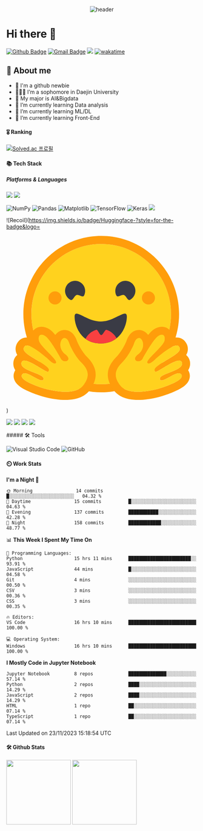 <div align="center">
  
  ![header](https://capsule-render.vercel.app/api?type=Waving&height=150&section=header&text=Haseong%20Jung&fontSize=35&animation=fadeIn&fontAlignY=30&color=072345&fontColor=fff)
</div>

# Hi there 👋

[![Github Badge](https://img.shields.io/badge/-HaseongJung-grey?style=flat&logo=github&logoColor=white&link=https://github.com/HaseongJung/)](https://www.github.com/HaseongJung/) 
[![Gmail Badge](https://img.shields.io/badge/-haseong8012@gmail.com-c14438?style=flat&logo=Gmail&logoColor=white&link=mailto:haseong8012@gmail.com)](mailto:haseong8012@gmail.com) 
![](https://visitor-badge.glitch.me/badge?page_id=haseong8012@gmail.com)
[![wakatime](https://wakatime.com/badge/user/f6d79253-e5a4-4b14-b0a9-9658ac936d17.svg)](https://wakatime.com/@f6d79253-e5a4-4b14-b0a9-9658ac936d17)

## 💬 About me
- 🌱 I'm a github newbie
- 👨🏻‍🎓 I’m a sophomore in Daejin University
- 🤖 My major is AI&Bigdata
- 📖 I’m currently learning Data analysis
- 📖 I’m currently learning ML/DL
- 📖 I’m currently learning Front-End

#### 🎖️ Ranking
[![Solved.ac
프로필](http://mazassumnida.wtf/api/v2/generate_badge?boj=haseong8012)](https://solved.ac/haseong8012) &nbsp;&nbsp;&nbsp;

#### 📚 Tech Stack
##### Platforms & Languages
<p>
  <img src="https://img.shields.io/badge/Python-3776AB?style=flat-square&logo=Python&logoColor=white"/>
  <img src="https://img.shields.io/badge/Anaconda-44A833?style=flat-square&logo=Anaconda&logoColor=white"/>

  ![NumPy](https://img.shields.io/badge/numpy-%23013243.svg?style=for-the-badge&logo=numpy&logoColor=white)
  ![Pandas](https://img.shields.io/badge/pandas-%23150458.svg?style=for-the-badge&logo=pandas&logoColor=white)
  ![Matplotlib](https://img.shields.io/badge/Matplotlib-%23ffffff.svg?style=for-the-badge&logo=Matplotlib&logoColor=black)
  ![TensorFlow](https://img.shields.io/badge/TensorFlow-%23FF6F00.svg?style=for-the-badge&logo=TensorFlow&logoColor=white)
  ![Keras](https://img.shields.io/badge/Keras-%23D00000.svg?style=for-the-badge&logo=Keras&logoColor=white)
  <img src="https://img.shields.io/badge/Huggingface-?style=flat&logo=Huggingface&logoColor=white"/>
  
  ![Recoil](https://img.shields.io/badge/Huggingface-?style=for-the-badge&logo=<svg class="h-7 w-7 transition-transform group-hover:-translate-y-px" viewBox="0 0 95 88" fill="none" xmlns="http://www.w3.org/2000/svg"><path d="M47.2119 76.5C66.4037 76.5 81.9619 60.9419 81.9619 41.75C81.9619 22.5581 66.4037 7 47.2119 7C28.02 7 12.4619 22.5581 12.4619 41.75C12.4619 60.9419 28.02 76.5 47.2119 76.5Z" fill="#FFD21E"></path><path d="M81.9619 41.75C81.9619 22.5581 66.4037 7 47.2119 7C28.02 7 12.4619 22.5581 12.4619 41.75C12.4619 60.9419 28.02 76.5 47.2119 76.5C66.4037 76.5 81.9619 60.9419 81.9619 41.75ZM8.46185 41.75C8.46185 20.349 25.8108 3 47.2119 3C68.6129 3 85.9619 20.349 85.9619 41.75C85.9619 63.151 68.6129 80.5 47.2119 80.5C25.8108 80.5 8.46185 63.151 8.46185 41.75Z" fill="#FF9D0B"></path><path d="M58.5024 32.2915C59.7768 32.7415 60.2839 35.3615 61.5713 34.6769C64.0095 33.3805 64.9351 30.353 63.6387 27.9148C62.3423 25.4767 59.3148 24.5511 56.8766 25.8475C54.4384 27.1439 53.5128 30.1714 54.8092 32.6096C55.4211 33.7604 57.3632 31.8892 58.5024 32.2915Z" fill="#3A3B45"></path><path d="M34.9454 32.2915C33.671 32.7415 33.164 35.3615 31.8766 34.6769C29.4384 33.3805 28.5128 30.353 29.8092 27.9148C31.1056 25.4767 34.1331 24.5511 36.5713 25.8475C39.0095 27.1439 39.9351 30.1714 38.6387 32.6096C38.0268 33.7604 36.0846 31.8892 34.9454 32.2915Z" fill="#3A3B45"></path><path d="M46.9619 56.289C56.7903 56.289 59.9619 47.5261 59.9619 43.0262C59.9619 40.6875 58.3898 41.4236 55.8718 42.6702C53.5449 43.8222 50.4102 45.4101 46.9619 45.4101C39.7822 45.4101 33.9619 38.5263 33.9619 43.0262C33.9619 47.5261 37.1334 56.289 46.9619 56.289Z" fill="#3A3B45"></path><mask id="mask0" mask-type="alpha" maskUnits="userSpaceOnUse" x="33" y="41" width="27" height="16"><path d="M46.9619 56.289C56.7903 56.289 59.9619 47.5261 59.9619 43.0262C59.9619 40.6875 58.3898 41.4236 55.8718 42.6702C53.5449 43.8222 50.4102 45.4101 46.9619 45.4101C39.7822 45.4101 33.9619 38.5263 33.9619 43.0262C33.9619 47.5261 37.1334 56.289 46.9619 56.289Z" fill="white"></path></mask><g mask="url(#mask0)"><path d="M47.2119 66.5C52.0018 66.5 55.8848 62.617 55.8848 57.8271C55.8848 54.0962 53.5291 50.9156 50.224 49.6915C50.1023 49.6464 49.9794 49.604 49.8553 49.5643C49.0219 49.2979 48.1337 52.1623 47.2119 52.1623C46.3506 52.1623 45.5186 49.2797 44.7332 49.5135C41.151 50.5799 38.5389 53.8984 38.5389 57.8271C38.5389 62.617 42.4219 66.5 47.2119 66.5Z" fill="#F94040"></path></g><path d="M70.7119 37C72.5068 37 73.9619 35.5449 73.9619 33.75C73.9619 31.9551 72.5068 30.5 70.7119 30.5C68.9169 30.5 67.4619 31.9551 67.4619 33.75C67.4619 35.5449 68.9169 37 70.7119 37Z" fill="#FF9D0B"></path><path d="M24.2119 37C26.0068 37 27.4619 35.5449 27.4619 33.75C27.4619 31.9551 26.0068 30.5 24.2119 30.5C22.4169 30.5 20.9619 31.9551 20.9619 33.75C20.9619 35.5449 22.4169 37 24.2119 37Z" fill="#FF9D0B"></path><path class="origin-bottom-right transition-transform group-hover:-rotate-6" d="M17.5238 48C15.9048 48 14.4578 48.665 13.4488 49.871C12.8248 50.618 12.1728 51.822 12.1198 53.625C11.4408 53.43 10.7878 53.321 10.1778 53.321C8.6278 53.321 7.2278 53.915 6.2378 54.994C4.9658 56.379 4.4008 58.081 4.6468 59.784C4.7638 60.595 5.0348 61.322 5.4398 61.995C4.5858 62.686 3.9568 63.648 3.6528 64.805C3.4148 65.712 3.1708 67.601 4.4448 69.547C4.3638 69.674 4.2878 69.806 4.2168 69.941C3.4508 71.395 3.4018 73.038 4.0778 74.568C5.1028 76.887 7.6498 78.714 12.5958 80.675C15.6728 81.895 18.4878 82.675 18.5128 82.682C22.5808 83.737 26.2598 84.273 29.4448 84.273C35.2988 84.273 39.4898 82.48 41.9018 78.944C45.7838 73.25 45.2288 68.042 40.2058 63.022C37.4258 60.244 35.5778 56.148 35.1928 55.249C34.4168 52.587 32.3648 49.628 28.9538 49.628H28.9528C28.6658 49.628 28.3758 49.651 28.0898 49.696C26.5958 49.931 25.2898 50.791 24.3568 52.085C23.3498 50.833 22.3718 49.837 21.4868 49.275C20.1528 48.429 18.8198 48 17.5238 48ZM17.5238 52C18.0338 52 18.6568 52.217 19.3438 52.653C21.4768 54.006 25.5928 61.081 27.0998 63.833C27.6048 64.755 28.4678 65.145 29.2448 65.145C30.7868 65.145 31.9908 63.612 29.3858 61.664C25.4688 58.733 26.8428 53.942 28.7128 53.647C28.7948 53.634 28.8758 53.628 28.9538 53.628C30.6538 53.628 31.4038 56.558 31.4038 56.558C31.4038 56.558 33.6018 62.078 37.3778 65.851C41.1538 69.625 41.3488 72.654 38.5968 76.69C36.7198 79.442 33.1268 80.273 29.4448 80.273C25.6258 80.273 21.7108 79.379 19.5168 78.81C19.4088 78.782 6.0658 75.013 7.7558 71.805C8.0398 71.266 8.5078 71.05 9.0968 71.05C11.4768 71.05 15.8058 74.592 17.6668 74.592C18.0828 74.592 18.3758 74.415 18.4958 73.983C19.2888 71.138 6.4388 69.942 7.5218 65.821C7.7128 65.092 8.2308 64.796 8.9588 64.797C12.1038 64.797 19.1598 70.328 20.6388 70.328C20.7518 70.328 20.8328 70.295 20.8768 70.225C21.6178 69.029 21.2118 68.194 15.9888 65.033C10.7658 61.871 7.0998 59.969 9.1848 57.699C9.4248 57.437 9.7648 57.321 10.1778 57.321C13.3488 57.322 20.8408 64.14 20.8408 64.14C20.8408 64.14 22.8628 66.243 24.0858 66.243C24.3668 66.243 24.6058 66.132 24.7678 65.858C25.6348 64.396 16.7148 57.636 16.2118 54.847C15.8708 52.957 16.4508 52 17.5238 52Z" fill="#FF9D0B"></path><path class="origin-bottom-right transition-transform group-hover:-rotate-6" d="M38.5967 76.6898C41.3487 72.6538 41.1537 69.6248 37.3777 65.8508C33.6017 62.0778 31.4037 56.5578 31.4037 56.5578C31.4037 56.5578 30.5827 53.3518 28.7127 53.6468C26.8427 53.9418 25.4697 58.7328 29.3867 61.6638C33.3037 64.5938 28.6067 66.5848 27.0997 63.8328C25.5927 61.0808 21.4777 54.0058 19.3437 52.6528C17.2107 51.2998 15.7087 52.0578 16.2117 54.8468C16.7147 57.6358 25.6357 64.3958 24.7677 65.8588C23.8997 67.3208 20.8407 64.1398 20.8407 64.1398C20.8407 64.1398 11.2687 55.4288 9.18465 57.6988C7.10065 59.9688 10.7657 61.8708 15.9887 65.0328C21.2127 68.1938 21.6177 69.0288 20.8767 70.2248C20.1347 71.4208 8.60465 61.6998 7.52165 65.8208C6.43965 69.9418 19.2887 71.1378 18.4957 73.9828C17.7027 76.8288 9.44465 68.5978 7.75565 71.8048C6.06565 75.0128 19.4087 78.7818 19.5167 78.8098C23.8267 79.9278 34.7727 82.2968 38.5967 76.6898Z" fill="#FFD21E"></path><path class="origin-bottom-left transition-transform group-hover:rotate-6" d="M77.3999 48C79.0189 48 80.4659 48.665 81.4749 49.871C82.0989 50.618 82.7509 51.822 82.8039 53.625C83.4829 53.43 84.1359 53.321 84.7459 53.321C86.2959 53.321 87.6959 53.915 88.6859 54.994C89.9579 56.379 90.5229 58.081 90.2769 59.784C90.1599 60.595 89.8889 61.322 89.4839 61.995C90.3379 62.686 90.9669 63.648 91.2709 64.805C91.5089 65.712 91.7529 67.601 90.4789 69.547C90.5599 69.674 90.6359 69.806 90.7069 69.941C91.4729 71.395 91.5219 73.038 90.8459 74.568C89.8209 76.887 87.2739 78.714 82.3279 80.675C79.2509 81.895 76.4359 82.675 76.4109 82.682C72.3429 83.737 68.6639 84.273 65.4789 84.273C59.6249 84.273 55.4339 82.48 53.0219 78.944C49.1399 73.25 49.6949 68.042 54.7179 63.022C57.4979 60.244 59.3459 56.148 59.7309 55.249C60.5069 52.587 62.5589 49.628 65.9699 49.628H65.9709C66.2579 49.628 66.5479 49.651 66.8339 49.696C68.3279 49.931 69.6339 50.791 70.5669 52.085C71.5739 50.833 72.5519 49.837 73.4369 49.275C74.7709 48.429 76.1039 48 77.3999 48ZM77.3999 52C76.8899 52 76.2669 52.217 75.5799 52.653C73.4469 54.006 69.3309 61.081 67.8239 63.833C67.3189 64.755 66.4559 65.145 65.6789 65.145C64.1369 65.145 62.9329 63.612 65.5379 61.664C69.4549 58.733 68.0809 53.942 66.2109 53.647C66.1289 53.634 66.0479 53.628 65.9699 53.628C64.2699 53.628 63.5199 56.558 63.5199 56.558C63.5199 56.558 61.3219 62.078 57.5459 65.851C53.7699 69.625 53.5749 72.654 56.3269 76.69C58.2039 79.442 61.7969 80.273 65.4789 80.273C69.2979 80.273 73.2129 79.379 75.4069 78.81C75.5149 78.782 88.8579 75.013 87.1679 71.805C86.8839 71.266 86.4159 71.05 85.8269 71.05C83.4469 71.05 79.1179 74.592 77.2569 74.592C76.8409 74.592 76.5479 74.415 76.4279 73.983C75.6349 71.138 88.4849 69.942 87.4019 65.821C87.2109 65.092 86.6929 64.796 85.9649 64.797C82.8199 64.797 75.7639 70.328 74.2849 70.328C74.1719 70.328 74.0909 70.295 74.0469 70.225C73.3059 69.029 73.7119 68.194 78.9349 65.033C84.1579 61.871 87.8239 59.969 85.7389 57.699C85.4989 57.437 85.1589 57.321 84.7459 57.321C81.5749 57.322 74.0829 64.14 74.0829 64.14C74.0829 64.14 72.0609 66.243 70.8379 66.243C70.5569 66.243 70.3179 66.132 70.1559 65.858C69.2889 64.396 78.2089 57.636 78.7119 54.847C79.0529 52.957 78.4729 52 77.3999 52Z" fill="#FF9D0B"></path><path class="origin-bottom-left transition-transform group-hover:rotate-6" d="M56.3271 76.6898C53.5751 72.6538 53.7701 69.6248 57.5461 65.8508C61.3221 62.0778 63.5201 56.5578 63.5201 56.5578C63.5201 56.5578 64.3411 53.3518 66.2111 53.6468C68.0811 53.9418 69.4541 58.7328 65.5371 61.6638C61.6201 64.5938 66.3171 66.5848 67.8241 63.8328C69.3311 61.0808 73.4461 54.0058 75.5801 52.6528C77.7131 51.2998 79.2151 52.0578 78.7121 54.8468C78.2091 57.6358 69.2881 64.3958 70.1561 65.8588C71.0241 67.3208 74.0831 64.1398 74.0831 64.1398C74.0831 64.1398 83.6551 55.4288 85.7391 57.6988C87.8231 59.9688 84.1581 61.8708 78.9351 65.0328C73.7111 68.1938 73.3061 69.0288 74.0471 70.2248C74.7891 71.4208 86.3191 61.6998 87.4021 65.8208C88.4841 69.9418 75.6351 71.1378 76.4281 73.9828C77.2211 76.8288 85.4791 68.5978 87.1681 71.8048C88.8581 75.0128 75.5151 78.7818 75.4071 78.8098C71.0971 79.9278 60.1511 82.2968 56.3271 76.6898Z" fill="#FFD21E"></path></svg>)
  
  
  <img src="https://img.shields.io/badge/HTML5-E34F26?style=flat-square&logo=html5&logoColor=white"/>
  <img src="https://img.shields.io/badge/CSS3-1572B6?style=flat-square&logo=css3&logoColor=white"/>
  <img src="https://img.shields.io/badge/JavaScript-F7DF1E?style=flat-square&logo=javascript&logoColor=black"/>
  <img src="https://img.shields.io/badge/React-61DAFB?style=flat-square&logo=React&logoColor=black"/>
</p>
##### 🛠 Tools 
<p>
  
  ![Visual Studio Code](https://img.shields.io/badge/Visual%20Studio%20Code-0078d7.svg?style=for-the-badge&logo=visual-studio-code&logoColor=white)
  ![GitHub](https://img.shields.io/badge/github-%23121011.svg?style=for-the-badge&logo=github&logoColor=white)
</p>

#### ⏲️ Work Stats
<!--START_SECTION:waka-->
**I'm a Night 🦉** 

```text
🌞 Morning                14 commits          █░░░░░░░░░░░░░░░░░░░░░░░░   04.32 % 
🌆 Daytime                15 commits          █░░░░░░░░░░░░░░░░░░░░░░░░   04.63 % 
🌃 Evening                137 commits         ███████████░░░░░░░░░░░░░░   42.28 % 
🌙 Night                  158 commits         ████████████░░░░░░░░░░░░░   48.77 % 
```


📊 **This Week I Spent My Time On** 

```text
💬 Programming Languages: 
Python                   15 hrs 11 mins      ███████████████████████░░   93.91 % 
JavaScript               44 mins             █░░░░░░░░░░░░░░░░░░░░░░░░   04.58 % 
Git                      4 mins              ░░░░░░░░░░░░░░░░░░░░░░░░░   00.50 % 
CSV                      3 mins              ░░░░░░░░░░░░░░░░░░░░░░░░░   00.36 % 
CSS                      3 mins              ░░░░░░░░░░░░░░░░░░░░░░░░░   00.35 % 

🔥 Editors: 
VS Code                  16 hrs 10 mins      █████████████████████████   100.00 % 

💻 Operating System: 
Windows                  16 hrs 10 mins      █████████████████████████   100.00 % 
```

**I Mostly Code in Jupyter Notebook** 

```text
Jupyter Notebook         8 repos             ██████████████░░░░░░░░░░░   57.14 % 
Python                   2 repos             ████░░░░░░░░░░░░░░░░░░░░░   14.29 % 
JavaScript               2 repos             ████░░░░░░░░░░░░░░░░░░░░░   14.29 % 
HTML                     1 repo              ██░░░░░░░░░░░░░░░░░░░░░░░   07.14 % 
TypeScript               1 repo              ██░░░░░░░░░░░░░░░░░░░░░░░   07.14 % 
```




 Last Updated on 23/11/2023 15:18:54 UTC
<!--END_SECTION:waka-->

#### 🛠️ Github Stats
<p>
  <img height="170em" src="https://github-readme-stats-veggie-garden.vercel.app/api?username=HaseongJung&show_icons=true&include_all_commits=true&bg_color=30,e96443,904e95&title_color=fff&text_color=fff">
  <img height="170em" src="https://github-readme-stats-veggie-garden.vercel.app/api/top-langs/?username=HaseongJung&layout=compact&bg_color=30,e96443,904e95&title_color=fff&text_color=fff">
</p>

